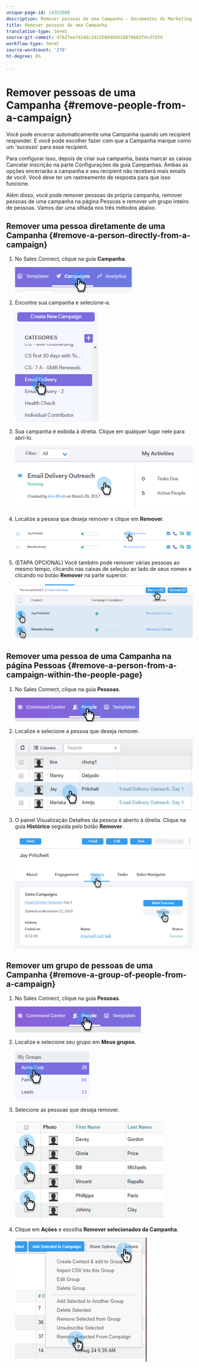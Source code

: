 ```yaml
---
unique-page-id: 14352608
description: Remover pessoas de uma Campanha - Documentos do Marketing - Documentação do produto
title: Remover pessoas de uma Campanha
translation-type: tm+mt
source-git-commit: 47b2fee7d146c3dc558d4bbb10070683f4cdfd3d
workflow-type: tm+mt
source-wordcount: '278'
ht-degree: 0%

---
```



# Remover pessoas de uma Campanha {#remove-people-from-a-campaign}

Você pode encerrar automaticamente uma Campanha quando um recipient responder. E você pode escolher fazer com que a Campanha marque como um &#39;sucesso&#39; para esse recipient.

Para configurar isso, depois de criar sua campanha, basta marcar as caixas Cancelar inscrição na parte Configurações da guia Campanhas. Ambas as opções encerrarão a campanha e seu recipient não receberá mais emails de você. Você deve ter um rastreamento de resposta para que isso funcione.

Além disso, você pode remover pessoas da própria campanha, remover pessoas de uma campanha na página Pessoas e remover um grupo inteiro de pessoas. Vamos dar uma olhada nos três métodos abaixo.

## Remover uma pessoa diretamente de uma Campanha {#remove-a-person-directly-from-a-campaign}

1. No Sales Connect, clique na guia **Campanha**.

   ![](assets/one.png)

1. Encontre sua campanha e selecione-a.

   ![](assets/two.png)

1. Sua campanha é exibida à direita. Clique em qualquer lugar nele para abri-lo.

   ![](assets/three.png)

1. Localize a pessoa que deseja remover e clique em **Remover**.

   ![](assets/four.png)

1. (ETAPA OPCIONAL) Você também pode remover várias pessoas ao mesmo tempo, clicando nas caixas de seleção ao lado de seus nomes e clicando no botão **Remover** na parte superior.

   ![](assets/five.png)

## Remover uma pessoa de uma Campanha na página Pessoas {#remove-a-person-from-a-campaign-within-the-people-page}

1. No Sales Connect, clique na guia **Pessoas**.

   ![](assets/one-a.png)

1. Localize e selecione a pessoa que deseja remover.

   ![](assets/two-a.png)

1. O painel Visualização Detalhes da pessoa é aberto à direita. Clique na guia **Histórico** seguida pelo botão **Remover**.

   ![](assets/three-a.png)

## Remover um grupo de pessoas de uma Campanha {#remove-a-group-of-people-from-a-campaign}

1. No Sales Connect, clique na guia **Pessoas**.

   ![](assets/one-b.png)

1. Localize e selecione seu grupo em **Meus grupos**.

   ![](assets/two-b.png)

1. Selecione as pessoas que deseja remover.

   ![](assets/three-b.png)

1. Clique em **Ações** e escolha **Remover selecionados da Campanha**.

   ![](assets/four-b.png)

